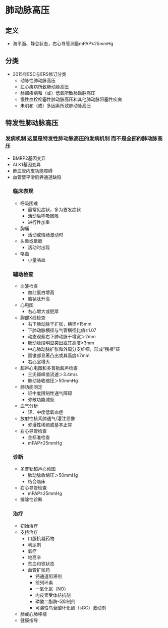 # 肺动脉高压
## 定义
- 海平面、静息状态，右心导管测量mPAP≥25mmHg
## 分类
- 2015年ESC与ERS修订分类
  - 动脉性肺动脉高压
  - 左心疾病所致肺动脉高压
  - 肺部疾病和（或）低氧所致肺动脉高压
  - 慢性血栓栓塞性肺动脉高压和其他肺动脉阻塞性疾病
  - 未明和（或）多因素所致肺动脉高压 
## 特发性肺动脉高压
### 发病机制  这里是特发性肺动脉高压的发病机制 而不是全部的肺动脉高压
- BMRP2基因变异
- ALK1基因变异
- 肺血管内皮功能障碍
- 血管壁平滑肌钾通道缺陷
  ### 临床表现
    - 呼吸困难
      - 最常见症状，多为首发症状
      - 活动后呼吸困难
      - 进行性加重
    - 胸痛
      - 活动或情绪激动时
    - 头晕或晕厥
      - 活动时出现
    - 咯血
      - 小量咯血
  ### 辅助检查
  - 血液检查
    - 血红蛋白增高
    - 脑钠肽升高
  - 心电图
    - 右心增大或肥厚
  - 胸部X线检查
    - 右下肺动脉干扩张，横径≥15mm
    - 下肺动脉横径与气管横径比值≥1.07
    - 动态观察右下肺动脉干增宽＞2mm
    - 肺动脉段明显突出或其高度≥3mm
    - 中心肺动脉扩张和外周分支纤细，形成“残根”征
    - 圆锥部显著凸出或其高度≥7mm
    - 右心室增大
  - 超声心电图和多普勒超声检查
    - 三尖瓣峰值流速＞3.4m/s
    - 肺动脉收缩压＞50mmHg
  - 肺功能测定
    - 轻中度限制性通气障碍
    - 弥散功能减低
  - 血气分析
    - 轻、中度低氧血症
  - 放射性核素肺通气/灌注显像
    - 弥漫性稀疏或基本正常
  - 右心导管检查
    - 金标准检查
    - mPAP≥25mmHg
  ### 诊断
  - 多普勒超声心动图
    - 肺动脉收缩压＞50mmHg
    - 结合临床
  - 右心导管检查
    - mPAP≥25mmHg
  - 排除性诊断
  ### 治疗
  - 初始治疗
  - 支持治疗
    - 口服抗凝药物
    - 利尿剂
    - 氧疗
    - 地高辛
    - 贫血和铁状态
    - 血管扩张药
      - 钙通道阻滞剂
      - 前列环素
      - 一氧化氮（NO）
      - 内皮素受体拮抗剂
      - 磷酸二酯酶-5抑制剂
      - 可溶性鸟苷酸环化酶（sGC）激动剂
  - 肺或心肺移植
  - 健康指导